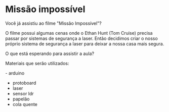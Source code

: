 # Missão impossível

Você já assistiu ao filme "Missão Impossível"?

O filme possui algumas cenas onde o Ethan Hunt (Tom Cruise) precisa passar por sistemas de segurança a laser. Então decidimos criar o nosso próprio sistema de segurança a laser para deixar a nossa casa mais segura.

 O que está esperando para assistir a aula?

Materiais que serão utilizados:

​- arduino
- protoboard
- laser
- sensor ldr
- papelão
- cola quente